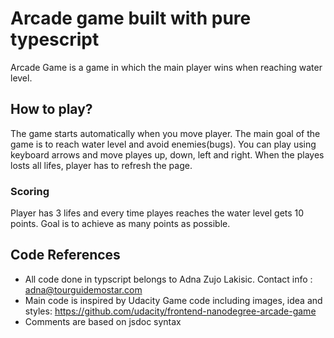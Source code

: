 # Arcade game built with pure typescript 

Arcade Game is a game in which the main player wins when reaching water level.

## How to play?

The game starts automatically when you move player. The main goal of the game is to reach water level and avoid enemies(bugs). You can play using keyboard arrows and move playes up, down, left and right.
When the playes losts all lifes, player has to refresh the page.

### Scoring
Player has 3 lifes and every time playes reaches the water level gets 10 points. Goal is to achieve as many points as possible. 


## Code References

* All code done in typscript belongs to Adna Zujo Lakisic. Contact info : adna@tourguidemostar.com 
* Main code is inspired by Udacity Game code including images, idea and styles:
https://github.com/udacity/frontend-nanodegree-arcade-game
* Comments are based on jsdoc syntax

